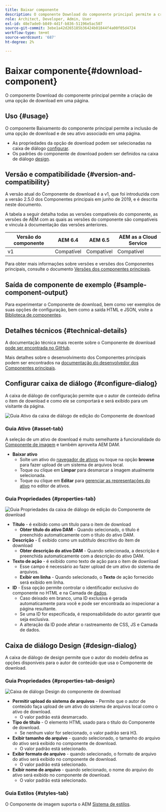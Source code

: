 ```yaml
---
title: Baixar componente
description: O componente Download do componente principal permite a criação de uma opção de download em uma página.
role: Architect, Developer, Admin, User
exl-id: 48e7ade0-b849-4d1f-b836-51196e5ac507
source-git-commit: 3ebe1a42d265185b36424b01844f4a00f05d4724
workflow-type: tm+mt
source-wordcount: '687'
ht-degree: 2%

---
```


# Baixar componente{#download-component}

O componente Download do componente principal permite a criação de uma opção de download em uma página.

## Uso {#usage}

O componente Baixamento do componente principal permite a inclusão de uma opção de download e de seu ativo associado em uma página.

* As propriedades da opção de download podem ser selecionadas na caixa de diálogo [configurar](#configure-dialog).
* Os padrões do componente de download podem ser definidos na caixa de diálogo [design](#design-dialog).

## Versão e compatibilidade {#version-and-compatibility}

A versão atual do Componente de download é a v1, que foi introduzida com a versão 2.5.0 dos Componentes principais em junho de 2019, e é descrita neste documento.

A tabela a seguir detalha todas as versões compatíveis do componente, as versões de AEM com as quais as versões do componente são compatíveis e vincula à documentação das versões anteriores.

| Versão do componente | AEM 6.4 | AEM 6.5 | AEM as a Cloud Service |
|--- |--- |---|---|
| v1 | Compatível | Compatível | Compatível |

Para obter mais informações sobre versões e versões dos Componentes principais, consulte o documento [Versões dos componentes principais](/help/versions.md).

## Saída de componente de exemplo {#sample-component-output}

Para experimentar o Componente de download, bem como ver exemplos de suas opções de configuração, bem como a saída HTML e JSON, visite a [Biblioteca de componentes](https://adobe.com/go/aem_cmp_library_download).

## Detalhes técnicos {#technical-details}

A documentação técnica mais recente sobre o Componente de download [pode ser encontrada no GitHub](https://adobe.com/go/aem_cmp_tech_download_v1).

Mais detalhes sobre o desenvolvimento dos Componentes principais podem ser encontrados na [documentação do desenvolvedor dos Componentes principais](/help/developing/overview.md).

## Configurar caixa de diálogo {#configure-dialog}

A caixa de diálogo de configuração permite que o autor de conteúdo defina o item de download e como ele se comportará e será exibido para um visitante da página.

![Guia Ativo da caixa de diálogo de edição do Componente de download](/help/assets/download-edit-asset.png)

### Guia Ativo {#asset-tab}

A seleção de um ativo de download é muito semelhante à funcionalidade do [Componente de imagem](image.md) e também aproveita AEM DAM.

* **Baixar ativo**
   * Solte um ativo do [navegador de ativos](https://docs.adobe.com/content/help/en/experience-manager-cloud-service/sites/authoring/fundamentals/environment-tools.html) ou toque na opção **browse** para fazer upload de um sistema de arquivos local.
   * Toque ou clique em **Limpar** para desmarcar a imagem atualmente selecionada.
   * Toque ou clique em **Editar** para [gerenciar as representações do ativo](https://docs.adobe.com/content/help/en/experience-manager-cloud-service/assets/manage/manage-digital-assets.html) no editor de ativos.

### Guia Propriedades {#properties-tab}

![Guia Propriedades da caixa de diálogo de edição do Componente de download](/help/assets/download-edit-properties.png)

* **Título**  - é exibido como um título para o item de download
   * **Obter título do ativo DAM**  - Quando selecionado, o título é preenchido automaticamente com o título do ativo DAM.
* **Descrição**  - É exibido como um subtítulo descritivo do item de download
   * **Obter descrição do ativo DAM**  - Quando selecionada, a descrição é preenchida automaticamente com a descrição do ativo DAM.
* **Texto de ação**  - é exibido como texto de ação para o item de download
   * Esse campo é necessário ao fazer upload de um ativo do sistema de arquivos.
   * **Exibir em linha**  - Quando selecionado, o  **Texto** de ação fornecido será exibido em linha.
* **ID**  - Essa opção permite controlar o identificador exclusivo do componente no HTML e na Camada de  [dados](/help/developing/data-layer/overview.md).
   * Caso deixado em branco, uma ID exclusiva é gerada automaticamente para você e pode ser encontrada ao inspecionar a página resultante.
   * Se uma ID for especificada, é responsabilidade do autor garantir que seja exclusiva.
   * A alteração da ID pode afetar o rastreamento de CSS, JS e Camada de dados.

## Caixa de diálogo Design {#design-dialog}

A caixa de diálogo de design permite que o autor do modelo defina as opções disponíveis para o autor de conteúdo que usa o Componente de download.

### Guia Propriedades {#properties-tab-design}

![Caixa de diálogo Design do componente de download](/help/assets/download-design.png)

* **Permitir upload do sistema de arquivos**  - Permite que o autor de conteúdo faça upload de um ativo do sistema de arquivos local como o ativo de download.
   * O valor padrão está desmarcado.
* **Tipo de título**  - O elemento HTML usado para o título do Componente de download.
   * Se nenhum valor for selecionado, o valor padrão será H3.
* **Exibir tamanho do arquivo**  - quando selecionado, o tamanho do arquivo do ativo será exibido no componente de download.
   * O valor padrão está selecionado.
* **Exibir formato de arquivo**  - quando selecionado, o formato de arquivo do ativo será exibido no componente de download.
   * O valor padrão está selecionado.
* **Exibir nome de arquivo**  - quando selecionado, o nome do arquivo do ativo será exibido no componente de download.
   * O valor padrão está selecionado.

### Guia Estilos {#styles-tab}

O Componente de imagem suporta o AEM [Sistema de estilos](/help/get-started/authoring.md#component-styling).
